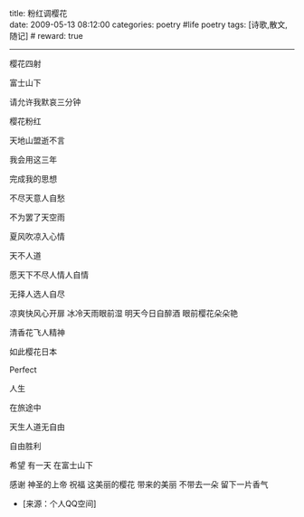 title: 粉红调樱花  
date: 2009-05-13 08:12:00
categories: poetry #life poetry
tags: [诗歌,散文,随记]  # <!--more-->
reward: true

---

樱花四射

富士山下

请允许我默哀三分钟

<!--more-->

樱花粉红

天地山盟逝不言

我会用这三年

完成我的思想

不尽天意人自愁

不为罢了天空雨

夏风吹凉入心情


天不人道


愿天下不尽人情人自情


无择人选人自尽


凉爽快风心开扉
冰冷天雨眼前湿
明天今日自醉酒
眼前樱花朵朵艳


清香花飞人精神

如此樱花日本

Perfect


人生

在旅途中


天生人道无自由


自由胜利




希望
有一天
在富士山下

感谢
神圣的上帝
祝福
这美丽的樱花
带来的美丽
不带去一朵
留下一片香气


- [来源：个人QQ空间]

